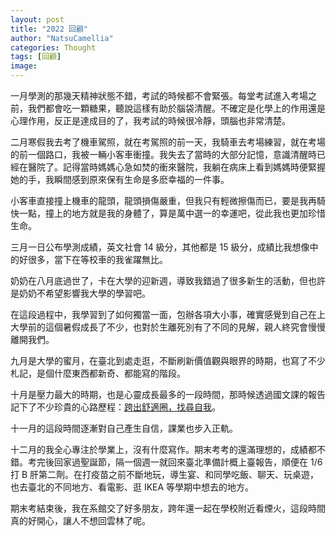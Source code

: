 ```yaml
---
layout: post
title: "2022 回顧"
author: "NatsuCamellia"
categories: Thought
tags: [回顧]
image: 
---
```


一月學測的那幾天精神狀態不錯，考試的時候都不會緊張。每堂考試進入考場之前，我們都會吃一顆糖果，聽說這樣有助於腦袋清醒。不確定是化學上的作用還是心理作用，反正是達成目的了，我考試的時候很冷靜，頭腦也非常清楚。

二月寒假我去考了機車駕照，就在考駕照的前一天，我騎車去考場練習，就在考場的前一個路口，我被一輛小客車衝撞。我失去了當時的大部分記憶，意識清醒時已經在醫院了。記得當時媽媽心急如焚的衝來醫院，我躺在病床上看到媽媽時便緊握她的手，我瞬間感到原來保有生命是多麽幸福的一件事。

小客車直接撞上機車的龍頭，龍頭損傷嚴重，但我只有輕微擦傷而已，要是我再騎快一點，撞上的地方就是我的身體了，算是萬中選一的幸運吧，從此我也更加珍惜生命。

三月一日公布學測成績，英文社會 14 級分，其他都是 15 級分，成績比我想像中的好很多，當下在等校車的我雀躍無比。

奶奶在八月底過世了，卡在大學的迎新週，導致我錯過了很多新生的活動，但也許是奶奶不希望影響我大學的學習吧。

在這段過程中，我學習到了如何獨當一面，包辦各項大小事，確實感覺到自己在上大學前的這個暑假成長了不少，也對於生離死別有了不同的見解，親人終究會慢慢離開我們。

九月是大學的蜜月，在臺北到處走逛，不斷刷新價值觀與眼界的時期，也寫了不少札記，是個什麼東西都新奇、都能寫的階段。

十月是壓力最大的時期，也是心靈成長最多的一段時間，那時候透過國文課的報告記下了不少珍貴的心路歷程：[跨出舒適圈，找尋自我](https://natsucamellia.github.io/跨出舒適圈-找尋自我)。

十一月的這段時間逐漸對自己產生自信，課業也步入正軌。

十二月的我全心專注於學業上，沒有什麼寫作。期末考考的還滿理想的，成績都不錯。考完後回家過聖誕節，隔一個週一就回來臺北準備計概上臺報告，順便在 1/6 打 B 肝第二劑。在打疫苗之前不斷地玩，導生宴、和同學吃飯、聊天、玩桌遊，也去臺北的不同地方、看電影、逛 IKEA 等學期中想去的地方。

期末考結束後，我在系館交了好多朋友，跨年還一起在學校附近看煙火，這段時間真的好開心，讓人不想回雲林了呢。